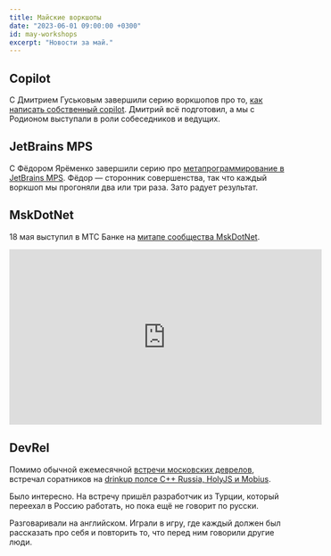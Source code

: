 ```yaml
---
title: Майские воркшопы
date: "2023-06-01 09:00:00 +0300"
id: may-workshops
excerpt: "Новости за май."
---
```


## Copilot

С Дмитрием Гуськовым завершили серию воркшопов про то, [как написать собственный copilot](https://www.youtube.com/playlist?list=PLfkikHwnACaWtvqMdFOM8_mik-yEEaLm3). Дмитрий всё подготовил, а мы с Родионом выступали в роли собеседников и ведущих.

## JetBrains MPS

С Фёдором Ярёменко завершили серию про [метапрограммирование в JetBrains MPS](https://www.youtube.com/playlist?list=PLfkikHwnACaV9uysyM1Yxb0EMhpKFjOCj). Фёдор — сторонник совершенства, так что каждый воркшоп мы прогоняли два или три раза. Зато радует результат.

## MskDotNet

18 мая выступил в МТС Банке на [митапе сообщества MskDotNet](https://mskdotnet.timepad.ru/event/2417519/).

<div class="video">
    <iframe width="560" height="315" src="https://www.youtube.com/embed/Mv-LOJ3CBKA" title="YouTube video player" frameborder="0" allow="accelerometer; autoplay; clipboard-write; encrypted-media; gyroscope; picture-in-picture; web-share" allowfullscreen></iframe>
</div>

## DevRel

Помимо обычной ежемесячной [встречи московских деврелов](https://www.meetup.com/ru-RU/devrel-spb/events/293041111/), встречал соратников на [drinkup полсе C++ Russia, HolyJS и Mobius](https://www.meetup.com/ru-RU/devrel-spb/events/293631777/).

Было интересно. На встречу пришёл разработчик из Турции, который переехал в Россию работать, но пока ещё не говорит по русски.

Разговаривали на английском. Играли в игру, где каждый должен был рассказать про себя и повторить то, что перед ним говорили другие люди.
